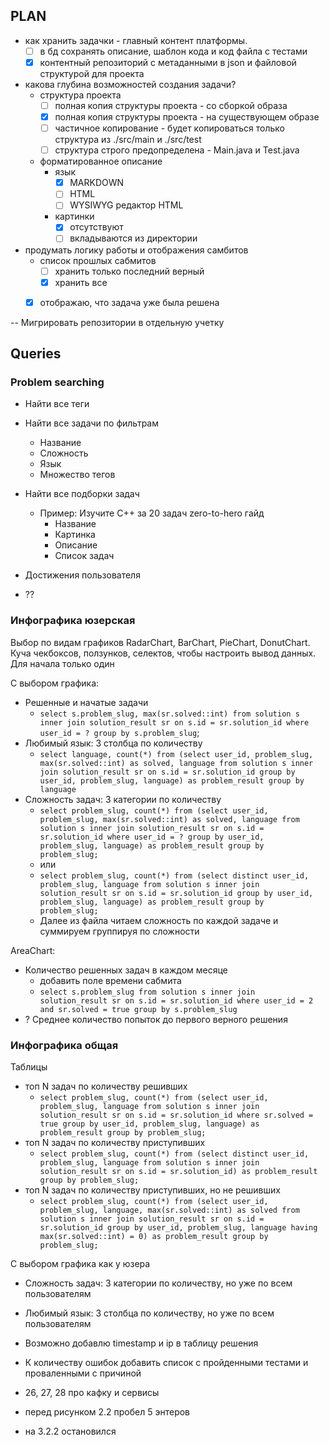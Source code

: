 ## PLAN

- как хранить задачки - главный контент платформы.
    - [ ] в бд сохранять описание, шаблон кода и код файла с тестами
    - [x] контентный репозиторий с метаданными в json и файловой структурой для проекта
- какова глубина возможностей создания задачи?
    - структура проекта
        - [ ] полная копия структуры проекта - со сборкой образа
        - [x] полная копия структуры проекта - на существующем образе
        - [ ] частичное копирование - будет копироваться только структура из ./src/main и ./src/test
        - [ ] структура строго предопределена - Main.java и Test.java
    - форматированное описание
        - язык
            - [x] MARKDOWN
            - [ ] HTML
            - [ ] WYSIWYG редактор HTML
        - картинки
            - [x] отсутствуют
            - [ ] вкладываются из директории
- продумать логику работы и отображения самбитов
    - список прошлых сабмитов
        - [ ] хранить только последний верный
        - [x] хранить все
    - [x] отображаю, что задача уже была решена


-- Мигрировать репозитории в отдельную учетку

## Queries

### Problem searching
- Найти все теги
- Найти все задачи по фильтрам
  - Название
  - Сложность
  - Язык
  - Множество тегов
  
- Найти все подборки задач
  - Пример: Изучите C++ за 20 задач zero-to-hero гайд
    - Название
    - Картинка
    - Описание
    - Список задач

- Достижения пользователя
- ??
    
### Инфографика юзерская
Выбор по видам графиков RadarChart, BarChart, PieChart, DonutChart.
Куча чекбоксов, ползунков, селектов, чтобы настроить вывод данных. 
Для начала только один

С выбором графика: 
- Решенные и начатые задачи
  - `select s.problem_slug, max(sr.solved::int)
    from solution s inner join solution_result sr on s.id = sr.solution_id
    where user_id = ?
    group by s.problem_slug`;
- Любимый язык: 3 столбца по количеству
  - `select language, count(*)
    from (select user_id, problem_slug, max(sr.solved::int) as solved, language
    from solution s
    inner join solution_result sr on s.id = sr.solution_id
    group by user_id, problem_slug, language) as problem_result
    group by language`
- Сложность задач: 3 категории по количеству
  - `select problem_slug, count(*)
    from (select user_id, problem_slug, max(sr.solved::int) as solved, language
    from solution s
    inner join solution_result sr on s.id = sr.solution_id
    where user_id = ?
    group by user_id, problem_slug, language) as problem_result
    group by problem_slug;`
  - или
  - `select problem_slug, count(*)
    from (select distinct user_id, problem_slug, language
    from solution s
    inner join solution_result sr on s.id = sr.solution_id
    group by user_id, problem_slug, language) as problem_result
    group by problem_slug;`
  - Далее из файла читаем сложность по каждой задаче и суммируем группируя по сложности

AreaChart: 
- Количество решенных задач в каждом месяце 
  - добавить поле времени сабмита
  - `select s.problem_slug
    from solution s
    inner join solution_result sr on s.id = sr.solution_id
    where user_id = 2 and sr.solved = true
    group by s.problem_slug`
- ? Среднее количество попыток до первого верного решения

### Инфографика общая
Таблицы
- топ N задач по количеству решивших
  - `select problem_slug, count(*)
    from (select user_id, problem_slug, language
    from solution s
    inner join solution_result sr on s.id = sr.solution_id
    where sr.solved = true
    group by user_id, problem_slug, language) as problem_result
    group by problem_slug;`
- топ N задач по количеству приступивших
  - `select problem_slug, count(*)
    from (select distinct user_id, problem_slug, language
    from solution s
    inner join solution_result sr on s.id = sr.solution_id) as problem_result
    group by problem_slug;`
- топ N задач по количеству приступивших, но не решивших
  - `select problem_slug, count(*)
    from (select user_id, problem_slug, language, max(sr.solved::int) as solved
    from solution s
    inner join solution_result sr on s.id = sr.solution_id
    group by user_id, problem_slug, language having max(sr.solved::int) = 0) as problem_result
    group by problem_slug;`

С выбором графика как у юзера
- Сложность задач: 3 категории по количеству, но уже по всем пользователям
- Любимый язык: 3 столбца по количеству, но уже по всем пользователям



- Возможно добавлю timestamp и ip в таблицу решения
- К количеству ошибок добавить список с пройденными тестами и проваленными с причиной
- 26, 27, 28 про кафку и сервисы
- перед рисунком 2.2 пробел 5 энтеров
- на 3.2.2 остановился